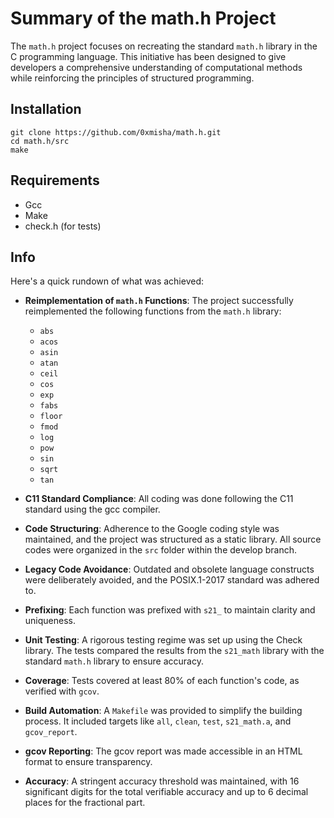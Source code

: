 # Summary of the math.h Project

The `math.h` project focuses on recreating the standard `math.h` library in the C programming language. This initiative has been designed to give developers a comprehensive understanding of computational methods while reinforcing the principles of structured programming.

## Installation
````
git clone https://github.com/0xmisha/math.h.git
cd math.h/src
make
````

## Requirements

- Gcc
- Make
- check.h (for tests)

## Info

Here's a quick rundown of what was achieved:

- **Reimplementation of `math.h` Functions**: The project successfully reimplemented the following functions from the `math.h` library:
  - `abs`
  - `acos`
  - `asin`
  - `atan`
  - `ceil`
  - `cos`
  - `exp`
  - `fabs`
  - `floor`
  - `fmod`
  - `log`
  - `pow`
  - `sin`
  - `sqrt`
  - `tan`

- **C11 Standard Compliance**: All coding was done following the C11 standard using the gcc compiler.
  
- **Code Structuring**: Adherence to the Google coding style was maintained, and the project was structured as a static library. All source codes were organized in the `src` folder within the develop branch.
  
- **Legacy Code Avoidance**: Outdated and obsolete language constructs were deliberately avoided, and the POSIX.1-2017 standard was adhered to.
  
- **Prefixing**: Each function was prefixed with `s21_` to maintain clarity and uniqueness.
  
- **Unit Testing**: A rigorous testing regime was set up using the Check library. The tests compared the results from the `s21_math` library with the standard `math.h` library to ensure accuracy.
  
- **Coverage**: Tests covered at least 80% of each function's code, as verified with `gcov`.
  
- **Build Automation**: A `Makefile` was provided to simplify the building process. It included targets like `all`, `clean`, `test`, `s21_math.a`, and `gcov_report`.
  
- **gcov Reporting**: The gcov report was made accessible in an HTML format to ensure transparency.
  
- **Accuracy**: A stringent accuracy threshold was maintained, with 16 significant digits for the total verifiable accuracy and up to 6 decimal places for the fractional part.
